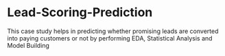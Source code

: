 # Lead-Scoring-Prediction
This case study helps in predicting whether promising leads are converted into paying customers or not by performing EDA, Statistical Analysis and Model Building
